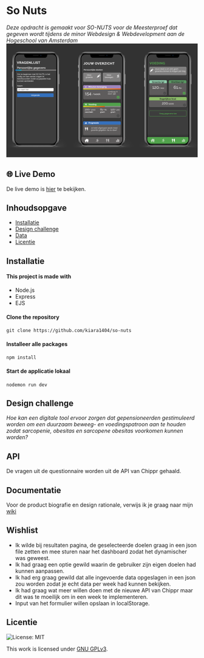 # So Nuts
_Deze opdracht is gemaakt voor SO-NUTS  voor de Meesterproef dat gegeven wordt tijdens de minor Webdesign & Webdevelopment aan de Hogeschool van Amsterdam_
<img src="wiki_img/screens.png" width="800px" alt="screenshots">

##  🌐 Live Demo
De live demo is [hier](https://cmd-so-nuts.herokuapp.com/) te bekijken.
## Inhoudsopgave
  * [Installatie]()
  * [Design challenge]()
  * [Data]()
  * [Licentie]()

## Installatie
#### This project is made with
* Node.js
* Express
* EJS

#### Clone the repository
```
git clone https://github.com/kiara1404/so-nuts
```

#### Installeer alle packages
```
npm install
```

#### Start de applicatie lokaal
```
nodemon run dev
```
## Design challenge
_Hoe kan een digitale tool ervoor zorgen dat gepensioneerden gestimuleerd worden om een duurzaam beweeg- en voedingspatroon aan te houden zodat sarcopenie, obesitas en sarcopene obesitas voorkomen kunnen worden?_

## API
De vragen uit de questionnaire worden uit de API van Chippr gehaald. 

## Documentatie
Voor de product biografie en design rationale, verwijs ik je graag naar mijn [wiki](https://github.com/kiara1404/so-nuts/wiki)

## Wishlist
* Ik wilde bij resultaten pagina, de geselecteerde doelen graag in een json file zetten en mee sturen naar het dashboard zodat het dynamischer was geweest.
* Ik had graag een optie gewild waarin de gebruiker zijn eigen doelen had kunnen aanpassen.
* Ik had erg graag gewild dat alle ingevoerde data opgeslagen in een json zou worden zodat je echt data per week had kunnen bekijken.
* Ik had graag wat meer willen doen met de nieuwe API van Chippr maar dit was te moeilijk om in een week te implementeren.
* Input van het formulier willen opslaan in localStorage.


## Licentie

![License: MIT](https://img.shields.io/badge/License-MIT-yellow.svg)

This work is licensed under [GNU GPLv3](./LICENSE).

